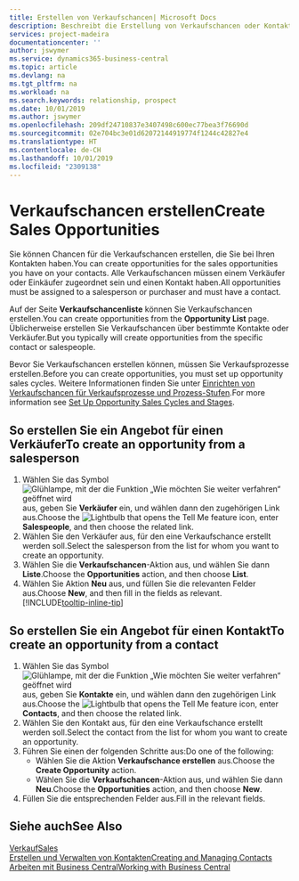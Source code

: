 ```yaml
---
title: Erstellen von Verkaufschancen| Microsoft Docs
description: Beschreibt die Erstellung von Verkaufschancen oder Kontakten in  Business Central.
services: project-madeira
documentationcenter: ''
author: jswymer
ms.service: dynamics365-business-central
ms.topic: article
ms.devlang: na
ms.tgt_pltfrm: na
ms.workload: na
ms.search.keywords: relationship, prospect
ms.date: 10/01/2019
ms.author: jswymer
ms.openlocfilehash: 209df24710837e3407498c600ec77bea3f76690d
ms.sourcegitcommit: 02e704bc3e01d62072144919774f1244c42827e4
ms.translationtype: HT
ms.contentlocale: de-CH
ms.lasthandoff: 10/01/2019
ms.locfileid: "2309138"
---
```

# <a name="create-sales-opportunities"></a><span data-ttu-id="68a44-103">Verkaufschancen erstellen</span><span class="sxs-lookup"><span data-stu-id="68a44-103">Create Sales Opportunities</span></span>
<span data-ttu-id="68a44-104">Sie können Chancen für die Verkaufschancen erstellen, die Sie bei Ihren Kontakten haben.</span><span class="sxs-lookup"><span data-stu-id="68a44-104">You can create opportunities for the sales opportunities you have on your contacts.</span></span> <span data-ttu-id="68a44-105">Alle Verkaufschancen müssen einem Verkäufer oder Einkäufer zugeordnet sein und einen Kontakt haben.</span><span class="sxs-lookup"><span data-stu-id="68a44-105">All opportunities must be assigned to a salesperson or purchaser and must have a contact.</span></span>

<span data-ttu-id="68a44-106">Auf der Seite **Verkaufschancenliste** können Sie Verkaufschancen erstellen.</span><span class="sxs-lookup"><span data-stu-id="68a44-106">You can create opportunities from the **Opportunity List** page.</span></span> <span data-ttu-id="68a44-107">Üblicherweise erstellen Sie Verkaufschancen über bestimmte Kontakte oder Verkäufer.</span><span class="sxs-lookup"><span data-stu-id="68a44-107">But you typically will create opportunities from the specific contact or salespeople.</span></span>

<span data-ttu-id="68a44-108">Bevor Sie Verkaufschancen erstellen können, müssen Sie Verkaufsprozesse erstellen.</span><span class="sxs-lookup"><span data-stu-id="68a44-108">Before you can create opportunities, you must set up opportunity sales cycles.</span></span> <span data-ttu-id="68a44-109">Weitere Informationen finden Sie unter [Einrichten von Verkaufschancen für Verkaufsprozesse und Prozess-Stufen](marketing-how-setup-opportunity-sales-cycles-stages.md).</span><span class="sxs-lookup"><span data-stu-id="68a44-109">For more information see [Set Up Opportunity Sales Cycles and Stages](marketing-how-setup-opportunity-sales-cycles-stages.md).</span></span>

## <a name="to-create-an-opportunity-from-a-salesperson"></a><span data-ttu-id="68a44-110">So erstellen Sie ein Angebot für einen Verkäufer</span><span class="sxs-lookup"><span data-stu-id="68a44-110">To create an opportunity from a salesperson</span></span>
1. <span data-ttu-id="68a44-111">Wählen Sie das Symbol ![Glühlampe, mit der die Funktion „Wie möchten Sie weiter verfahren“ geöffnet wird](media/ui-search/search_small.png "Wie möchten Sie weiter verfahren?") aus, geben Sie **Verkäufer** ein, und wählen dann den zugehörigen Link aus.</span><span class="sxs-lookup"><span data-stu-id="68a44-111">Choose the ![Lightbulb that opens the Tell Me feature](media/ui-search/search_small.png "Tell me what you want to do") icon, enter **Salespeople**, and then choose the related link.</span></span>
2. <span data-ttu-id="68a44-112">Wählen Sie den Verkäufer aus, für den eine Verkaufschance erstellt werden soll.</span><span class="sxs-lookup"><span data-stu-id="68a44-112">Select the salesperson from the list for whom you want to create an opportunity.</span></span>
3. <span data-ttu-id="68a44-113">Wählen Sie die **Verkaufschancen**-Aktion aus, und wählen Sie dann **Liste**.</span><span class="sxs-lookup"><span data-stu-id="68a44-113">Choose the **Opportunities** action, and then choose **List**.</span></span>
4. <span data-ttu-id="68a44-114">Wählen Sie Aktion **Neu** aus, und füllen Sie die relevanten Felder aus.</span><span class="sxs-lookup"><span data-stu-id="68a44-114">Choose **New**, and then fill in the fields as relevant.</span></span> [!INCLUDE[tooltip-inline-tip](includes/tooltip-inline-tip_md.md)]  



## <a name="to-create-an-opportunity-from-a-contact"></a><span data-ttu-id="68a44-115">So erstellen Sie ein Angebot für einen Kontakt</span><span class="sxs-lookup"><span data-stu-id="68a44-115">To create an opportunity from a contact</span></span>
1. <span data-ttu-id="68a44-116">Wählen Sie das Symbol ![Glühlampe, mit der die Funktion „Wie möchten Sie weiter verfahren“ geöffnet wird](media/ui-search/search_small.png "Wie möchten Sie weiter verfahren?") aus, geben Sie **Kontakte** ein, und wählen dann den zugehörigen Link aus.</span><span class="sxs-lookup"><span data-stu-id="68a44-116">Choose the ![Lightbulb that opens the Tell Me feature](media/ui-search/search_small.png "Tell me what you want to do") icon, enter **Contacts**, and then choose the related link.</span></span>
2. <span data-ttu-id="68a44-117">Wählen Sie den Kontakt aus, für den eine Verkaufschance erstellt werden soll.</span><span class="sxs-lookup"><span data-stu-id="68a44-117">Select the contact from the list for whom you want to create an opportunity.</span></span>
3. <span data-ttu-id="68a44-118">Führen Sie einen der folgenden Schritte aus:</span><span class="sxs-lookup"><span data-stu-id="68a44-118">Do one of the following:</span></span>
   * <span data-ttu-id="68a44-119">Wählen Sie die Aktion **Verkaufschance erstellen** aus.</span><span class="sxs-lookup"><span data-stu-id="68a44-119">Choose the **Create Opportunity** action.</span></span>
   * <span data-ttu-id="68a44-120">Wählen Sie die **Verkaufschancen**-Aktion aus, und wählen Sie dann **Neu**.</span><span class="sxs-lookup"><span data-stu-id="68a44-120">Choose the  **Opportunities** action, and then choose **New**.</span></span>
4. <span data-ttu-id="68a44-121">Füllen Sie die entsprechenden Felder aus.</span><span class="sxs-lookup"><span data-stu-id="68a44-121">Fill in the relevant fields.</span></span>

## <a name="see-also"></a><span data-ttu-id="68a44-122">Siehe auch</span><span class="sxs-lookup"><span data-stu-id="68a44-122">See Also</span></span>
[<span data-ttu-id="68a44-123">Verkauf</span><span class="sxs-lookup"><span data-stu-id="68a44-123">Sales</span></span>](sales-manage-sales.md)  
[<span data-ttu-id="68a44-124">Erstellen und Verwalten von Kontakten</span><span class="sxs-lookup"><span data-stu-id="68a44-124">Creating and Managing Contacts</span></span>](marketing-contacts.md)  
[<span data-ttu-id="68a44-125">Arbeiten mit  Business Central</span><span class="sxs-lookup"><span data-stu-id="68a44-125">Working with Business Central</span></span>](ui-work-product.md)
